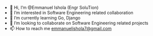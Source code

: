 - 👋 Hi, I’m @Emmanuel Ishola (Engr SoluTion)
- 👀 I’m interested in Software Engineering related collaboration 
- 🌱 I’m currently learning Go, Django
- 💞️ I’m looking to collaborate on Software Engineering related projects 
- 📫 How to reach me emmanuelishola7@gmail.com

<!---
Emmanuelishola123/Emmanuelishola123 is a ✨ special ✨ repository because its `README.md` (this file) appears on your GitHub profile.
You can click the Preview link to take a look at your changes.
--->
